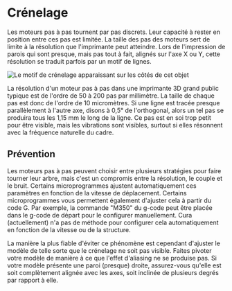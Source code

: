 Crénelage
====
Les moteurs pas à pas tournent par pas discrets. Leur capacité à rester en position entre ces pas est limitée. La taille des pas des moteurs sert de limite à la résolution que l'imprimante peut atteindre. Lors de l'impression de parois qui sont presque, mais pas tout à fait, alignés sur l'axe X ou Y, cette résolution se traduit parfois par un motif de lignes.

![Le motif de crénelage apparaissant sur les côtés de cet objet](../../../articles/images/aliasing.jpg)

La résolution d'un moteur pas à pas dans une imprimante 3D grand public typique est de l'ordre de 50 à 200 pas par millimètre. La taille de chaque pas est donc de l'ordre de 10 micromètres. Si une ligne est tracée presque parallèlement à l'autre axe, disons à 0,5° de l'orthogonal, alors un tel pas se produira tous les 1,15 mm le long de la ligne. Ce pas est en soi trop petit pour être visible, mais les vibrations sont visibles, surtout si elles résonnent avec la fréquence naturelle du cadre.

Prévention
----
Les moteurs pas à pas peuvent choisir entre plusieurs stratégies pour faire tourner leur arbre, mais c'est un compromis entre la résolution, le couple et le bruit. Certains microprogrammes ajustent automatiquement ces paramètres en fonction de la vitesse de déplacement. Certains microprogrammes vous permettent également d'ajuster cela à partir du code G. Par exemple, la commande "M350" du g-code peut être placée dans le g-code de départ pour le configurer manuellement. Cura (actuellement) n'a pas de méthode pour configurer cela automatiquement en fonction de la vitesse ou de la structure.

La manière la plus fiable d'éviter ce phénomène est cependant d'ajuster le modèle de telle sorte que le crénelage ne soit pas visible. Faites pivoter votre modèle de manière à ce que l'effet d'aliasing ne se produise pas. Si votre modèle présente une paroi (presque) droite, assurez-vous qu'elle est soit complètement alignée avec les axes, soit inclinée de plusieurs degrés par rapport à elle.

